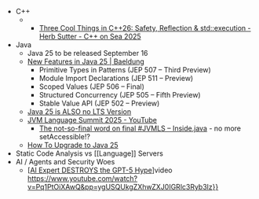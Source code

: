 - C++
	- * [Three Cool Things in C++26: Safety, Reflection & std::execution - Herb Sutter - C++ on Sea 2025](https://www.youtube.com/watch?v=kKbT0Vg3ISw)
- Java
	- Java 25 to be released September 16
	- [New Features in Java 25 | Baeldung](https://www.baeldung.com/java-25-features)
		- Primitive Types in Patterns (JEP 507 – Third Preview)
		- Module Import Declarations (JEP 511 – Preview)
		- Scoped Values (JEP 506 – Final)
		- Structured Concurrency (JEP 505 – Fifth Preview)
		- Stable Value API (JEP 502 – Preview)
	- [Java 25 is ALSO no LTS Version](https://inside.java/2025/07/03/newscast-94)
	- [JVM Language Summit 2025 - YouTube](https://www.youtube.com/playlist?list=PLX8CzqL3ArzUOgZpIX6GsoRhPbnij-sco)
		- [The not-so-final word on final #JVMLS – Inside.java](https://inside.java/2025/08/12/jvmls-final-to-immutable/) - no more setAccessible!?
	- [How To Upgrade to Java 25](https://www.youtube.com/watch?v=9azNjz7s1Ck&t=1160s)
- Static Code Analysis vs [[Language]] Servers
- AI / Agents and Security Woes
	- [[AI Expert DESTROYS the GPT-5 Hype](https://www.youtube.com/watch?v=Pq1PtOiXAwQ&pp=ygUSQUkgZXhwZXJ0IGRlc3Ryb3lz)]video https://www.youtube.com/watch?v=Pq1PtOiXAwQ&pp=ygUSQUkgZXhwZXJ0IGRlc3Ryb3lz}}
